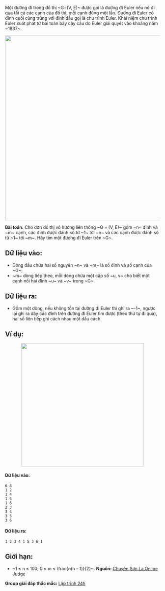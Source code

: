 Một đường đi trong đồ thị ~G=(V, E)~ được gọi là đường đi Euler nếu nó đi qua tất cả các cạnh của đồ thị, mỗi cạnh đúng một lần. Đường đi Euler có đỉnh cuối cùng trùng với đỉnh đầu gọi là chu trình Euler. Khái niệm chu trình Euler xuất phát từ bài toán bảy cây cầu do Euler giải quyết vào khoảng năm ~1837~.
<center><img src="/images/problems/545/EULERPATH1.png" width="600px" /></center>

**Bài toán:** Cho đơn đồ thị vô hướng liên thông ~G = (V, E)~ gồm ~n~ đỉnh và ~m~ cạnh, các đỉnh được đánh số từ ~1~ tới ~n~ và các cạnh được đánh số từ ~1~ tới ~m~. Hãy tìm một đường đi Euler trên ~G~.

## Dữ liệu vào:
- Dòng đầu chứa hai số nguyên ~n~ và ~m~ là số đỉnh và số cạnh của ~G~;
- ~m~ dòng tiếp theo, mỗi dòng chứa một cặp số ~u, v~ cho biết một cạnh nối hai đỉnh ~u~ và ~v~ trong ~G~.

## Dữ liệu ra:
- Gồm một dòng, nếu không tồn tại đường đi Euler thì ghi ra ~-1~, ngược lại ghi ra dãy các đỉnh trên đường đi Euler tìm được (theo thứ tự đi qua), hai số liên tiếp ghi cách nhau một dấu cách.

## Ví dụ:
<center><img src="/images/problems/545/EULERPATH2.svg" width="400px" /></center>

#### Dữ liệu vào:
```
6 8
1 2
1 4
1 5
1 6
2 3
3 4
3 5
3 6
```

#### Dữ liệu ra:
```
1 2 3 4 1 5 3 6 1
```

## Giới hạn:
- ~1 ≤ n ≤ 100; 0 ≤ m ≤ \frac{n(n – 1)}{2}~.
**Nguồn:** [Chuyên Sơn La Online Judge](http://csloj.ddns.net/)

**Group giải đáp thắc mắc:** [Lập trình 24h](https://www.facebook.com/groups/1386904321519984)